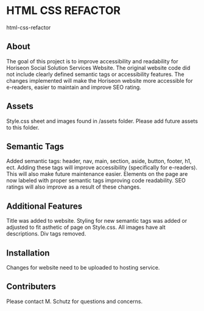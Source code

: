 # HTML CSS REFACTOR

html-css-refactor

## About

The goal of this project is to improve accessibility and readability for Horiseon Social Solution Services Website. 
The original website code did not include clearly defined semantic tags or accessibility features.
The changes implemented will make the Horiseon website more accessible for e-readers, easier to maintain and improve SEO rating. 
 
 ## Assets
 
 Style.css sheet and images found in /assets folder. Please add future assets to this folder. 
 
 ## Semantic Tags
 
 Added semantic tags:
 header, nav, main, section, aside, button, footer, h1, ect. Adding these tags will improve 
 accessibility (specifically for e-readers). This will also make future maintenance easier. Elements on the page are now labeled with
 proper semantic tags improving code readability. SEO ratings will also improve as a result of these changes. 

 ## Additional Features
 
 Title was added to website. 
 Styling for new semantic tags was added or adjusted to fit asthetic of page on Style.css.
 All images have alt descriptions. 
 Div tags removed.
 

 ## Installation 
 
 Changes for website need to be uploaded to hosting service. 
 
 ## Contributers  
 
 Please contact M. Schutz for questions and concerns. 
